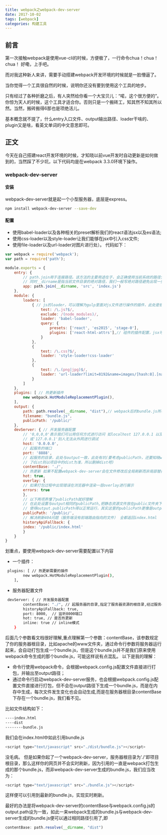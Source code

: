 ```yaml
---
title: webpack之webpack-dev-server
date: 2017-10-02
tags: [webpack]
categories: 构建工具
---
```

## 前言
第一次接触webpack是使用vue-cli的时候，方便极了，一行命令chua！chua！chua！
好嘞，上手吧。

而对我这种新人来讲，需要手动搭建webpack开发环境的时候就是一脸懵逼了。

当你觉得一个工具很自然的时候，说明你还没有要到使用这个工具的地步。

只有经过了各种折磨之后，有人突然给你看一个大宝贝儿：“喏，这个很方便的”。你惊为天人的时候，这个工具才适合你。否则只是一个搬砖工，知其然不知其所以然。当然，搬砖搬得6那也是项绝活儿。

基本概念就不提了，什么entry入口文件、output输出路径、loader干啥的、plugin又是啥，看英文单词的中文意思即可。

## 正文
今天在自己搭建react开发环境的时候，才知晓以前vue开发时自动更新是如何做到的，当然踩了不少坑，以下代码均是在webpack 3.3.0环境下操作。

### webpack-dev-server

#### 安装
webpack-dev-server就是起一个小型服务器，底层是express。
```bash
npm install webpack-dev-server --save-dev
```
#### 配置
* 使用babel-loader以及各种相关的preset解析我们的react语法jsx以及es语法;
* 使用css-loader以及style-loader让我们能够在jsx中引入css文件;
* 使用file-loader以及url-loader对图片进行处）。
代码如下：
```js
var webpack = require('webpack');
var path = require('path');

module.exports = {
    entry: {
        // path.join用于连接路径。该方法的主要用途在于，会正确使用当前系统的路径分隔符，Unix系统是"/"，Windows系统是"\"。
        // 同时__dirname是指当前文件目录的绝对路径，我们一般写绝对路径避免出现一些问题
        app: path.join(__dirname, 'src', 'index.js')
    },
    module: {
        loaders: [
            { // js的loader，可以理解为gulp里面对js文件进行操作的插件，此处是依赖babel-loader将我们所编写的es6以及jsx转变为浏览器可以识别的代码
                test: /\.js?$/,
                exclude: /(node_modules)/,
                loader: 'babel-loader',
                query: {
                    presets: ['react', 'es2015', 'stage-0'],
                    plugins: ['react-html-attrs'],// 组件的插件配置，jsx可以不用写className，写class，其实意义不大
                }
            },
            {
                test: /\.css?$/,
                loader: 'style-loader!css-loader'
            },
            {
                test: /\.(png|jpg)$/,
                loader: 'url-loader?limit=8192&name=images/[hash:8].[name].[ext]'
            }
        ]
    },
    plugins: [ // 热更新插件
        new webpack.HotModuleReplacementPlugin(),
    ],
    output: {
        path: path.resolve(__dirname, "dist"),// webpack后的bundle.js所在目录
        filename: "bundle.js",
        publicPath: '/public/'
    },
    devServer: { // 开发服务器配置
        // '0,0,0,0'表示我们可以用任何方式进行访问 如localhost 127.0.0.1 以及外网ip 若配置为'localhost'
        // 或'127.0.0.1'别人无法从外网进行调试
        host: '0.0.0.0',
        // 起服务的端口
        port: '8888',
        // 起服务的目录，此处与output一致，此处有坑(要考虑publicPath，还要知晓webpack-dev-server生成的文件在内存中，若项目中已经有
        // 了dist则以项目中的dist为准，所以删掉dist吧)
        contentBase: './',
        // 热更新 如果不配置webpack-dev-server会在文件修改后全局刷新而非局部替换
        hot: true,
        overlay: {
        // 如果打包过程中出现错误在浏览器中渲染一层overlay进行展示
        errors: true
        },
        // 以下两项弄懂了publicPath就好理解
        // 在此处设置与output相同的publicPath,把静态资源文件放在public文件夹下
        // 使得output.publicPath得以正常运行，其实这里的publicPath更像是output.path
        publicPath: '/public/',
        // 解决刷新404问题（服务端没有前端路由指向的文件） 全都返回index.html
        historyApiFallback: {
        index: '/public/index.html'
        }
    }
}

```
划重点，要使用webpack-dev-server需要配置以下内容
* 一个插件：
```bash
 plugins: [ // 热更新需要的插件
        new webpack.HotModuleReplacementPlugin(),
    ],
```
* 服务器配置文件
```bash
 devServer: { // 开发服务器配置
        contentBase: "./", // 起服务器的目录,指定了服务器资源的根目录,经过服务器打包的bundle.js在内存中，通过该路径引用，而非webpack打包的output路径
        historyApiFallback: true,
        port: 8000,  // 监听8000端口
        hot: true, // 是否热更新
        inline: true // inline模式
    }
```
后面几个参数看文档很好理解,重点理解第一个参数：contentBase，该参数规定了你的服务器根目录，比如apache的www文件夹，通过命令行参数将服务器运行起来，会自动打包生成一个bundle.js，但是这个bundle.js并不是我们原来使用webpack命令生成的那个bundle.js，可能这样说有点混乱。
以下是我的理解：
* 命令行使用webpack命令，会根据webpack.config.js配置文件直接进行打包，并输出至output路径；
* 通过命令行启动webpack-dev-server服务，也会根据webpack.config.js配置文件直接进行打包，但不会在output路径下生成一个bundle.js，而是在内存中生成，每次文件发生变化也会自动生成,而是在服务器根目录contentBase下存在一个bundle.js，我们看不见。

比如文件结构如下：
```bash
----index.html
----dist
--------bundle.js
```
我们会在index.html中如此引用bundle.js
```js
<script type="text/javascript" src="./dist/bundle.js"></script>
```
没毛病。
但是如果你起了一个webpack-dev-server，服务器根目录为'./'即项目根目录，那么这样你的网页并不会实时刷新，因为引用的一直是webpack打包生成的那个bundle.js，而非webpack-dev-server生成的bundle.js，我们应当改为：
```js
<script type="text/javascript" src="./bundle.js"></script>
```
这样便可以引用到最新的bundle.js，实现实时刷新。

最好的办法是将webpack-dev-server的contentBase与webpack.config.js的output.path设为一致，如此一来webpack生成的bundle.js与webpack-dev-server生成的bundle.js便可以通过相同路径引用了,即
```js
contentBase: path.resolve(__dirname, "dist")
```